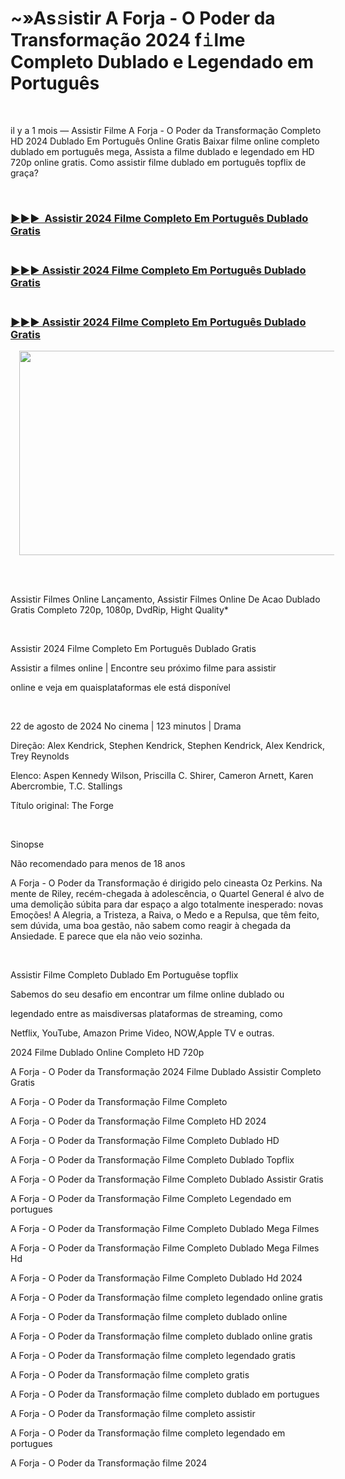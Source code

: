<h1 style="text-align: left;">~»As𝚜istir A Forja - O Poder da Transformação 2024 f𝚒lme Completo Dublado e Legendado em Português</h1><p><br /></p><p>il y a 1 mois — Assistir Filme A Forja - O Poder da Transformação Completo HD 2024 Dublado Em Português Online Gratis Baixar filme online completo dublado em português mega, Assista a filme dublado e legendado em HD 720p online gratis. Como assistir filme dublado em português topflix de graça?</p><p>&nbsp;</p><h3 style="text-align: left;"><a href="https://bit.ly/4dzyRww">▶►►&nbsp; Assistir 2024 Filme Completo Em Português Dublado Gratis</a></h3><h3 style="text-align: left;"><br /><a href="https://bit.ly/3TUyCVS">▶️►► Assistir 2024 Filme Completo Em Português Dublado Gratis</a></h3><h3 style="text-align: left;"><br /><a href="https://bit.ly/4dzyRww">▶️►► Assistir 2024 Filme Completo Em Português Dublado Gratis</a></h3><div class="separator" style="clear: both; text-align: center;"><a href="https://bit.ly/4dzyRww" style="margin-left: 1em; margin-right: 1em;"><img border="0" data-original-height="342" data-original-width="675" height="327" src="https://blogger.googleusercontent.com/img/b/R29vZ2xl/AVvXsEgnfGS80bsDrHhAAqSX18QGM4JjkI0HgcUeS3INBJkom5lm_vZ7wQwpcKJJJ-fv2oLoCpUTouHTAv9ZfgadEi6ePG4Csw9CuzH4ytpyhTwN_uyYDVF5uLSEpwDOIxfI1EsS6t7YpUJPcJGHRjGxdw5Uj_rimdfwki41Yta35Twbu2aqI_wCryzxXdedCT8/w663-h327/PELICULA%20COMPLETA%202024.gif" width="663" /></a></div><br /><p style="text-align: left;"><br /></p><p style="text-align: left;">Assistir Filmes Online Lançamento, Assistir Filmes Online De Acao Dublado Gratis Completo 720p, 1080p, DvdRip, Hight Quality*</p><p>&nbsp;</p><p>Assistir 2024 Filme Completo Em Português Dublado Gratis</p><p>Assistir a filmes online | Encontre seu próximo filme para assistir</p><p>online e veja em quaisplataformas ele está disponível</p><p>&nbsp;</p><p>22 de agosto de 2024 No cinema | 123 minutos | Drama</p><p>Direção: Alex Kendrick, Stephen Kendrick, Stephen Kendrick, Alex Kendrick, Trey Reynolds</p><p>Elenco: Aspen Kennedy Wilson, Priscilla C. Shirer, Cameron Arnett, Karen Abercrombie, T.C. Stallings</p><p>Título original: The Forge</p><p>&nbsp;</p><p>Sinopse</p><p>Não recomendado para menos de 18 anos</p><p>A Forja - O Poder da Transformação é dirigido pelo cineasta Oz Perkins. Na mente de Riley, recém-chegada à adolescência, o Quartel General é alvo de uma demolição súbita para dar espaço a algo totalmente inesperado: novas Emoções! A Alegria, a Tristeza, a Raiva, o Medo e a Repulsa, que têm feito, sem dúvida, uma boa gestão, não sabem como reagir à chegada da Ansiedade. E parece que ela não veio sozinha.</p><p>&nbsp;</p><p>Assistir Filme Completo Dublado Em Portuguêse topflix</p><p>Sabemos do seu desafio em encontrar um filme online dublado ou</p><p>legendado entre as maisdiversas plataformas de streaming, como</p><p>Netflix, YouTube, Amazon Prime Video, NOW,Apple TV e outras.</p><p>2024 Filme Dublado Online Completo HD 720p</p><p>A Forja - O Poder da Transformação 2024 Filme Dublado Assistir Completo Gratis</p><p>A Forja - O Poder da Transformação Filme Completo</p><p>A Forja - O Poder da Transformação Filme Completo HD 2024</p><p>A Forja - O Poder da Transformação Filme Completo Dublado HD</p><p>A Forja - O Poder da Transformação Filme Completo Dublado Topflix</p><p>A Forja - O Poder da Transformação Filme Completo Dublado Assistir Gratis</p><p>A Forja - O Poder da Transformação Filme Completo Legendado em portugues</p><p>A Forja - O Poder da Transformação Filme Completo Dublado Mega Filmes</p><p>A Forja - O Poder da Transformação Filme Completo Dublado Mega Filmes Hd</p><p>A Forja - O Poder da Transformação Filme Completo Dublado Hd 2024</p><p>A Forja - O Poder da Transformação filme completo legendado online gratis</p><p>A Forja - O Poder da Transformação filme completo dublado online</p><p>A Forja - O Poder da Transformação filme completo dublado online gratis</p><p>A Forja - O Poder da Transformação filme completo legendado gratis</p><p>A Forja - O Poder da Transformação filme completo gratis</p><p>A Forja - O Poder da Transformação filme completo dublado em portugues</p><p>A Forja - O Poder da Transformação filme completo assistir</p><p>A Forja - O Poder da Transformação filme completo legendado em portugues</p><p>A Forja - O Poder da Transformação filme 2024</p>
